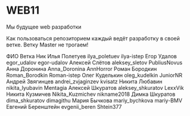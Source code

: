 # WEB11
Мы будущее web разработки


Как пользоваться репозиторием
каждый ведёт разработку в своей ветке.
Ветку Master не трогаем!


ФИО				  	Ветка				 Ник
Илья Полетуев     	ilya_poletuev   	 ilya-istep
Егор Удалов		  	egor_udalov 		 egor-udalov
Алексей Слётов    	aleksey_sletov  	 PubliusNovus
Анна Доронина     	Anna_Doronina   	 AnnHorror
Роман Бородкин 	  	Roman_Borodkin  	 Roman-istep 
Олег Куделькин    	oleg_kudelkin   	 JuniorNR
Андрей Звягинцев  	andrei_zvjaginzev  	 kvisatz 
Никита Любавин    	nikita_lyubavin 	 Mentagia
Алексей Шкуратов   	aleksey_shkuratov  	 LexxVik
Никита Кузмичев   	Nikita_Kuzmichev   	 nikname2018
Димка Шкуратов     	dima_shkuratov       dimagithu
Мария Бычкова     	mariy_bychkova       mariy-BMV
Евгений Беренштейн 	evgenii_beren     	 Shtein377






